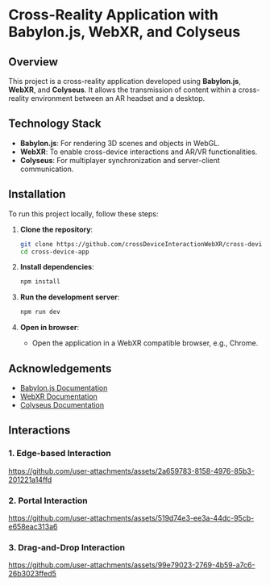 # Cross-Reality Application with Babylon.js, WebXR, and Colyseus

## Overview

This project is a cross-reality application developed using **Babylon.js**, **WebXR**, and **Colyseus**. It allows the transmission of content within a cross-reality environment between an AR headset and a desktop.

## Technology Stack

- **Babylon.js**: For rendering 3D scenes and objects in WebGL.
- **WebXR**: To enable cross-device interactions and AR/VR functionalities.
- **Colyseus**: For multiplayer synchronization and server-client communication.
  
## Installation

To run this project locally, follow these steps:

1. **Clone the repository**:
    ```bash
    git clone https://github.com/crossDeviceInteractionWebXR/cross-device-app.git
    cd cross-device-app
    ```

2. **Install dependencies**:
    ```bash
    npm install
    ```

3. **Run the development server**:
    ```bash
    npm run dev
    ```

4. **Open in browser**:
    - Open the application in a WebXR compatible browser, e.g., Chrome.

## Acknowledgements

- [Babylon.js Documentation](https://doc.babylonjs.com/)
- [WebXR Documentation](https://immersive-web.github.io/webxr/)
- [Colyseus Documentation](https://docs.colyseus.io/)

## Interactions

### 1. Edge-based Interaction
https://github.com/user-attachments/assets/2a659783-8158-4976-85b3-201221a14ffd

### 2. Portal Interaction
https://github.com/user-attachments/assets/519d74e3-ee3a-44dc-95cb-e658eac313a6

### 3. Drag-and-Drop Interaction
https://github.com/user-attachments/assets/99e79023-2769-4b59-a7c6-26b3023ffed5











